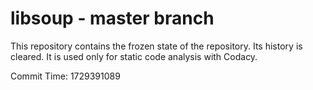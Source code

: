 # libsoup - master branch

This repository contains the frozen state of the repository.
Its history is cleared. It is used only for static code
analysis with Codacy.

Commit Time: 1729391089